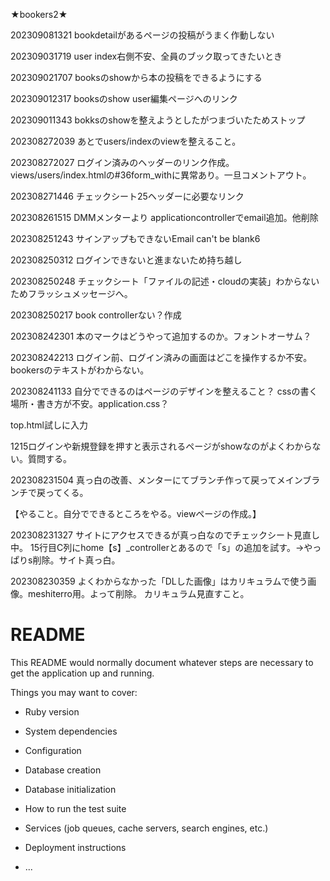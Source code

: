 ★bookers2★

202309081321
bookdetailがあるページの投稿がうまく作動しない



202309031719
user index右側不安、全員のブック取ってきたいとき

202309021707
booksのshowから本の投稿をできるようにする

202309012317
booksのshow
user編集ページへのリンク

202309011343
bokksのshowを整えようとしたがつまづいたためストップ

202308272039
あとでusers/indexのviewを整えること。

202308272027
ログイン済みのヘッダーのリンク作成。views/users/index.htmlの#36form_withに異常あり。一旦コメントアウト。

202308271446
チェックシート25ヘッダーに必要なリンク

202308261515
DMMメンターより
applicationcontrollerでemail追加。他削除

202308251243
サインアップもできないEmail can't be blank6

202308250312
ログインできないと進まないため持ち越し

202308250248
チェックシート「ファイルの記述・cloudの実装」わからないためフラッシュメッセージへ。

202308250217
book controllerない？作成

202308242301
本のマークはどうやって追加するのか。フォントオーサム？

202308242213
ログイン前、ログイン済みの画面はどこを操作するか不安。
bookersのテキストがわからない。


202308241133
自分でできるのはページのデザインを整えること？
cssの書く場所・書き方が不安。application.css？

top.html試しに入力

1215ログインや新規登録を押すと表示されるページがshowなのがよくわからない。質問する。

202308231504
真っ白の改善、メンターにてブランチ作って戻ってメインブランチで戻ってくる。


【やること。自分でできるところをやる。viewページの作成。】



202308231327
サイトにアクセスできるが真っ白なのでチェックシート見直し中。
15行目C列にhome【s】_controllerとあるので「s」の追加を試す。→やっぱりs削除。サイト真っ白。

202308230359
よくわからなかった「DLした画像」はカリキュラムで使う画像。meshiterro用。よって削除。
カリキュラム見直すこと。





# README

This README would normally document whatever steps are necessary to get the
application up and running.

Things you may want to cover:

* Ruby version

* System dependencies

* Configuration

* Database creation

* Database initialization

* How to run the test suite

* Services (job queues, cache servers, search engines, etc.)

* Deployment instructions

* ...
